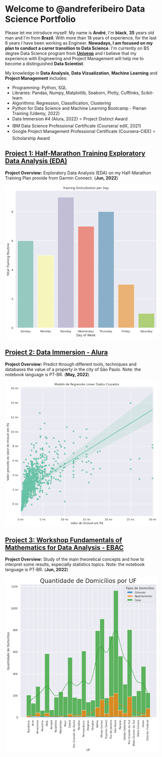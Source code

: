 <h1>Welcome to @andreferibeiro Data Science Portfolio</h1>

Please let me introduce myself. My name is **André**, I'm **black**, **35** years old man and I'm from **Brazil**. With more than 18 years of experience, for the last 8 years I have been working as Engineer. **Nowadays, I am focused on my plan to conduct a carrer transition to Data Science**. I'm currently on BS degree Data Science program from [**Univesp**](https://univesp.br/) and I believe that my experience with Engineering and Project Management will help me to become a distinguished **Data Scientist**.

My knowledge in **Data Analysis**, **Data Vizualization**, **Machine Learning** and **Project Management** includes:
- Programming: Python, SQL
- Libraries: Pandas, Numpy, Matplotlib, Seaborn, Plotly, Cufflinks, Scikit-learn
- Algorithms: Regression, Classification, Clustering
- Python for Data Science and Machine Learning Bootcamp - Pierian Training (Udemy, 2022)
- Data Immersion #4 (Alura, 2022) ⭐ Project Distinct Award
- IBM Data Science Professional Certificate (Coursera/ edX, 2021)
- Google Project Management Professional Certificate (Coursera-CIEE) ⭐ Scholarship Award

<h2><a href="https://andreferibeiro.github.io/half-marathon-EDA/">Project 1: Half-Marathon Training Exploratory Data Analysis (EDA)</a></h2>

**Project Overview:** Exploratory Data Analysis (EDA) on my Half-Marathon Training Plan provide from Garmin Connect. (**Jun, 2022**) 

<p align="center">
   <a><img src="images/training_vs_days.png"></a>
</p>

<h2><a href="https://andreferibeiro.github.io/imersao_dados_alura/">Project 2: Data Immersion - Alura</a></h2>

**Project Overview:** Predict through different tools, techniques and databases the value of a property in the city of São Paulo. 
Note: the notebook language is PT-BR. (**May, 2022**)

<p align="center">
   <a><img src="images/Aula_05b.png"></a>
</p>

<h2><a href="https://andreferibeiro.github.io/workshop_dados_ebac/">Project 3: Workshop Fundamentals of Mathematics for Data Analysis - EBAC</a></h2>

**Project Overview:** Study of the main theoretical concepts and how to interpret some results, especially statistics topics.
Note: the notebook language is PT-BR. (**Jun, 2022**)

<p align="center">
   <a><img src="images/imagem_Domicilios.png"></a>
</p>
